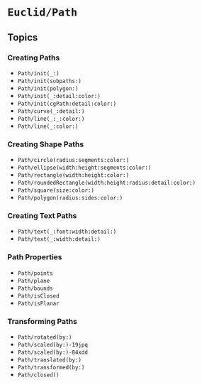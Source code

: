# ``Euclid/Path``

## Topics 

### Creating Paths

- ``Path/init(_:)``
- ``Path/init(subpaths:)``
- ``Path/init(polygon:)``
- ``Path/init(_:detail:color:)``
- ``Path/init(cgPath:detail:color:)``
- ``Path/curve(_:detail:)``
- ``Path/line(_:_:color:)``
- ``Path/line(_:color:)``

### Creating Shape Paths

- ``Path/circle(radius:segments:color:)``
- ``Path/ellipse(width:height:segments:color:)``
- ``Path/rectangle(width:height:color:)``
- ``Path/roundedRectangle(width:height:radius:detail:color:)``
- ``Path/square(size:color:)``
- ``Path/polygon(radius:sides:color:)``

### Creating Text Paths

- ``Path/text(_:font:width:detail:)``
- ``Path/text(_:width:detail:)``

### Path Properties

- ``Path/points``
- ``Path/plane``
- ``Path/bounds``
- ``Path/isClosed``
- ``Path/isPlanar``

### Transforming Paths

- ``Path/rotated(by:)``
- ``Path/scaled(by:)-19jpq``
- ``Path/scaled(by:)-84xdd``
- ``Path/translated(by:)``
- ``Path/transformed(by:)``
- ``Path/closed()``